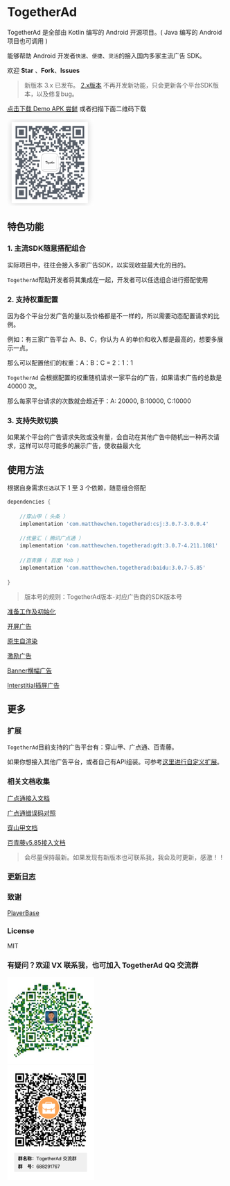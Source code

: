 # TogetherAd

TogetherAd 是全部由 Kotlin 编写的 Android 开源项目。( Java 编写的 Android 项目也可调用 )

能够帮助 Android 开发者``快速``、``便捷``、``灵活``的接入国内多家主流广告 SDK。

欢迎 **Star** 、**Fork**、**Issues**

> 新版本 3.x 已发布。
>  [2.x版本](https://github.com/ifmvo/TogetherAd/tree/2.x) 不再开发新功能，只会更新各个平台SDK版本，以及修复bug。

[点击下载 Demo APK 尝鲜](https://www.pgyer.com/4jeV) 或者扫描下面二维码下载

<img src="img/QR-code.png"  height="200" width="200">

## 特色功能

### 1. 主流SDK随意搭配组合

实际项目中，往往会接入多家广告SDK，以实现收益最大化的目的。

``TogetherAd``帮助开发者将其集成在一起，开发者可以任选组合进行搭配使用

### 2. 支持权重配置

因为各个平台分发广告的量以及价格都是不一样的，所以需要动态配置请求的比例。

例如：有三家广告平台 A、B、C，你认为 A 的单价和收入都是最高的，想要多展示一点。

那么可以配置他们的权重：A：B：C = 2：1：1

``TogetherAd`` 会根据配置的权重随机请求一家平台的广告，如果请求广告的总数是 40000 次。

那么每家平台请求的次数就会趋近于：A: 20000, B:10000, C:10000

### 3. 支持失败切换

如果某个平台的广告请求失败或没有量，会自动在其他广告中随机出一种再次请求，这样可以尽可能多的展示广告，使收益最大化

## 使用方法

根据自身需求``任选``以下 1 至 3 个依赖，随意组合搭配

```gradle
dependencies {

    //穿山甲（ 头条 ）
    implementation 'com.matthewchen.togetherad:csj:3.0.7-3.0.0.4'
    
    //优量汇（ 腾讯广点通 ）
    implementation 'com.matthewchen.togetherad:gdt:3.0.7-4.211.1081'
    
    //百青藤 ( 百度 Mob )
    implementation 'com.matthewchen.togetherad:baidu:3.0.7-5.85'
    
}
```

> 版本号的规则：TogetherAd版本-对应广告商的SDK版本号

[准备工作及初始化](doc/prepare.md)

[开屏广告](doc/splash.md)

[原生自渲染](doc/native.md)

[激励广告](doc/reward.md)

[Banner横幅广告](doc/banner.md)

[Interstitial插屏广告](doc/inter.md)

## 更多

### 扩展

``TogetherAd``目前支持的广告平台有：穿山甲、广点通、百青藤。

如果你想接入其他广告平台，或者自己有API组装。可参考[这里进行自定义扩展](doc/extend.md)。

### 相关文档收集

[广点通接入文档](https://developers.adnet.qq.com/doc/android/access_doc)

[广点通错误码对照](https://developers.adnet.qq.com/backend/error_code.html)

[穿山甲文档](http://partner.toutiao.com/doc?id=5dd0fe756b181e00112e3ec5)

[百青藤v5.85接入文档](https://baidu-ssp.gz.bcebos.com/mssp/sdk/BaiduMobAds_MSSP_bd_SDK_android_v5.85.pdf)

>会尽量保持最新。如果发现有新版本也可联系我，我会及时更新，感激！！

### [更新日志](doc/update_log.md)

### 致谢

[PlayerBase](https://github.com/jiajunhui/PlayerBase)

### License

MIT

### 有疑问？欢迎 VX 联系我，也可加入 TogetherAd QQ 交流群

<img src="img/Wechat.jpeg"  height="200" width="200">
</br>
<img src="img/QQ.png"  height="265" width="200">

